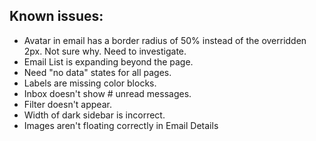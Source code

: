 
## Known issues:
- Avatar in email has a border radius of 50% instead of the overridden 2px.  Not sure why.  Need to investigate.
- Email List is expanding beyond the page.
- Need "no data" states for all pages.
- Labels are missing color blocks.
- Inbox doesn't show # unread messages.
- Filter doesn't appear.
- Width of dark sidebar is incorrect.
- Images aren't floating correctly in Email Details